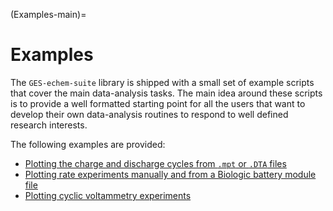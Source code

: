 (Examples-main)=
# Examples
The `GES-echem-suite` library is shipped with a small set of example scripts that cover the main data-analysis tasks. The main idea around these scripts is to provide a well formatted starting point for all the users that want to develop their own data-analysis routines to respond to well defined research interests.

The following examples are provided:

* [Plotting the charge and discharge cycles from `.mpt` or `.DTA` files](Examples-plot-cycles)
* [Plotting rate experiments manually and from a Biologic battery module file](Examples-plot-rate-experiments)
* [Plotting cyclic voltammetry experiments](Examples-plot-cyclicvoltammetry)